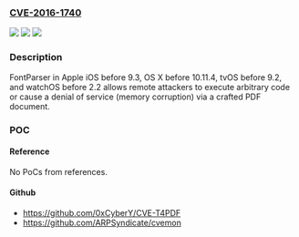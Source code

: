 ### [CVE-2016-1740](https://cve.mitre.org/cgi-bin/cvename.cgi?name=CVE-2016-1740)
![](https://img.shields.io/static/v1?label=Product&message=n%2Fa&color=blue)
![](https://img.shields.io/static/v1?label=Version&message=n%2Fa&color=blue)
![](https://img.shields.io/static/v1?label=Vulnerability&message=n%2Fa&color=brighgreen)

### Description

FontParser in Apple iOS before 9.3, OS X before 10.11.4, tvOS before 9.2, and watchOS before 2.2 allows remote attackers to execute arbitrary code or cause a denial of service (memory corruption) via a crafted PDF document.

### POC

#### Reference
No PoCs from references.

#### Github
- https://github.com/0xCyberY/CVE-T4PDF
- https://github.com/ARPSyndicate/cvemon

